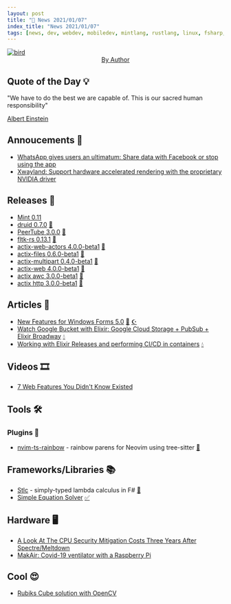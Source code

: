 ```yaml
---
layout: post
title: "📜 News 2021/01/07"
index_title: "News 2021/01/07"
tags: [news, dev, webdev, mobiledev, mintlang, rustlang, linux, fsharp, csharp, dotnet, elixirlang, erlang, pwa, neovim, vlang, security, raspberry, opencv]
---
```


<a href="https://daily-tech-news.github.io/2021/01/07/news.html">
  <img src="https://user-images.githubusercontent.com/430272/103969048-d1d52e80-5143-11eb-8a61-bcd3dc6dd49a.jpg"
     alt="bird"
     class="image">
</a>

<div style="text-align:center">
   <a href="">By Author</a>
</div>

## Quote of the Day 💡

"We have to do the best we are capable of. This is our sacred human responsibility"

[Albert Einstein](https://en.wikipedia.org/wiki/Albert_Einstein)

## Annoucements 🥁

- [WhatsApp gives users an ultimatum: Share data with Facebook or stop using the app](https://arstechnica.com/tech-policy/2021/01/whatsapp-users-must-share-their-data-with-facebook-or-stop-using-the-app/)
- [Xwayland: Support hardware accelerated rendering with the proprietary NVIDIA driver](https://gitlab.freedesktop.org/xorg/xserver/-/merge_requests/587)

## Releases 🥳

- [Mint 0.11](https://github.com/mint-lang/mint/releases/tag/0.11.0)
- [druid 0.7.0](https://crates.io/crates/druid/0.7.0) [🦀](https://www.rust-lang.org "#rust")
- [PeerTube 3.0.0](https://github.com/Chocobozzz/PeerTube/releases/tag/v3.0.0) [🐧](https://www.linux.org "#linux")
- [fltk-rs 0.13.1](https://github.com/MoAlyousef/fltk-rs/releases/tag/0.13.1) [🦀](https://www.rust-lang.org "#rust")
- [actix-web-actors 4.0.0-beta1](https://github.com/actix/actix-web/releases/tag/actors-v4.0.0-beta.1) [🦀](https://www.rust-lang.org "#rust")
- [actix-files 0.6.0-beta1](https://github.com/actix/actix-web/releases/tag/files-v0.6.0-beta.1) [🦀](https://www.rust-lang.org "#rust")
- [actix-multipart 0.4.0-beta1](https://github.com/actix/actix-web/releases/tag/multipart-v0.4.0-beta.1) [🦀](https://www.rust-lang.org "#rust")
- [actix-web 4.0.0-beta1](https://github.com/actix/actix-web/releases/tag/web-v4.0.0-beta.1) [🦀](https://www.rust-lang.org "#rust")
- [actix awc 3.0.0-beta1](https://github.com/actix/actix-web/releases/tag/awc-v3.0.0-beta.1) [🦀](https://www.rust-lang.org "#rust")
- [actix http 3.0.0-beta1](https://github.com/actix/actix-web/releases/tag/http-v3.0.0-beta.1) [🦀](https://www.rust-lang.org "#rust")

## Articles 📜

- [New Features for Windows Forms 5.0](https://www.infoq.com/news/2021/01/WinForms-5/) [🔷](https://fsharp.org "#fsharp #dotnet") [☪️ ](https://docs.microsoft.com/en-us/dotnet/csharp "#csharp #dotnet")
- [Watch Google Bucket with Elixir: Google Cloud Storage + PubSub + Elixir Broadway](https://paveltyk.medium.com/watch-google-bucket-with-elixir-google-cloud-storage-pubsub-elixir-broadway-500279375739) [💧](https://elixir-lang.org "#elixirlang")
- [Working with Elixir Releases and performing CI/CD in containers](https://darnahsan.medium.com/working-with-elixir-releases-and-performing-ci-cd-in-containers-383ba03b6768) [💧](https://elixir-lang.org "#elixirlang")

## Videos 🎞

- [7 Web Features You Didn't Know Existed](https://www.youtube.com/watch?v=ppwagkhrZJs)

## Tools 🛠

### Plugins 🔌

- [nvim-ts-rainbow](https://github.com/p00f/nvim-ts-rainbow) - rainbow parens for Neovim using tree-sitter [🍃](https://neovim.io "#neovim")

## Frameworks/Libraries 📚

- [Stlc](https://github.com/brianberns/Stlc) - simply-typed lambda calculus in F# [🔷](https://fsharp.org "#fsharp #dotnet")
- [Simple Equation Solver](https://github.com/jasperalani/simple-equation-solver) [✅](https://vlang.io "#vlang")

## Hardware 🖥

- [A Look At The CPU Security Mitigation Costs Three Years After Spectre/Meltdown](https://www.phoronix.com/scan.php?page=article&item=3-years-specmelt&num=1)
- [MakAir: Covid-19 ventilator with a Raspberry Pi](https://blog.senx.io/makair-covid-19-ventilator-with-a-raspberry-pi/)

## Cool 😍

- [Rubiks Cube solution with OpenCV](https://www.linkedin.com/posts/yassine-hamdaoui_rubiks-cube-solution-using-opencv-by-daizyu-ugcPost-6750823359526789120-mulP)

